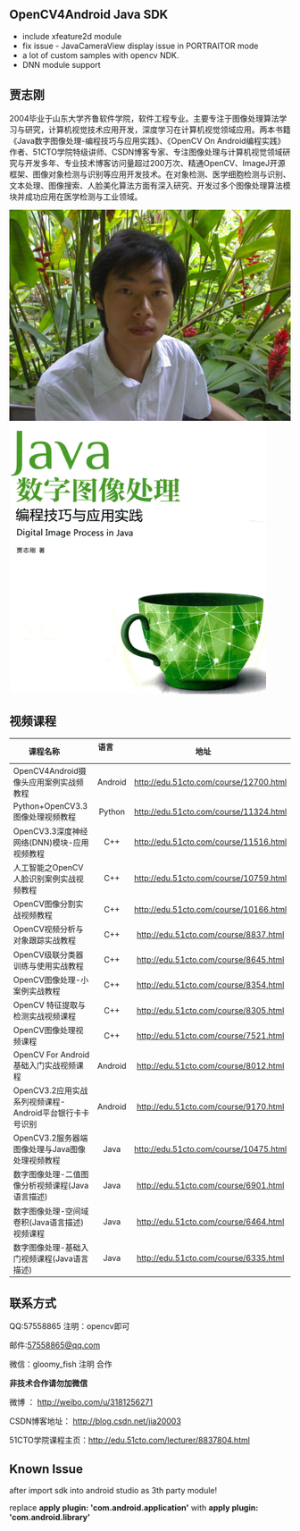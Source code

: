 ## OpenCV4Android Java SDK
- include xfeature2d module
- fix issue - JavaCameraView display issue in PORTRAITOR mode
- a lot of custom samples with opencv NDK.
- DNN module support

## 贾志刚
2004毕业于山东大学齐鲁软件学院，软件工程专业。主要专注于图像处理算法学习与研究，计算机视觉技术应用开发，深度学习在计算机视觉领域应用。两本书籍《Java数字图像处理-编程技巧与应用实践》、《OpenCV On Android编程实践》作者、51CTO学院特级讲师、CSDN博客专家、专注图像处理与计算机视觉领域研究与开发多年、专业技术博客访问量超过200万次、精通OpenCV、ImageJ开源框架、图像对象检测与识别等应用开发技术。在对象检测、医学细胞检测与识别、文本处理、图像搜索、人脸美化算法方面有深入研究、开发过多个图像处理算法模块并成功应用在医学检测与工业领域。

![](data/zhigang.png)
![](data/box_in_scene.png)

## 视频课程

| 课程名称        | 语言          | 地址         |
| ------------- |:-------------:| :-------------:|
| OpenCV4Android摄像头应用案例实战频教程| Android| http://edu.51cto.com/course/12700.html |
| Python+OpenCV3.3图像处理视频教程| Python| http://edu.51cto.com/course/11324.html |
| OpenCV3.3深度神经网络(DNN)模块-应用视频教程| C++| http://edu.51cto.com/course/11516.html |
| 人工智能之OpenCV人脸识别案例实战视频教程| C++| http://edu.51cto.com/course/10759.html |
| OpenCV图像分割实战视频教程|C++| http://edu.51cto.com/course/10166.html |
| OpenCV视频分析与对象跟踪实战教程|C++| http://edu.51cto.com/course/8837.html |
| OpenCV级联分类器训练与使用实战教程|C++| http://edu.51cto.com/course/8645.html |
| OpenCV图像处理-小案例实战教程|C++| http://edu.51cto.com/course/8354.html |
| OpenCV 特征提取与检测实战视频课程|C++| http://edu.51cto.com/course/8305.html |
| OpenCV图像处理视频课程|C++| http://edu.51cto.com/course/7521.html |
| OpenCV For Android基础入门实战视频课程|Android | http://edu.51cto.com/course/8012.html |
| OpenCV3.2应用实战系列视频课程-Android平台银行卡卡号识别|Android| http://edu.51cto.com/course/9170.html |
| OpenCV3.2服务器端图像处理与Java图像处理视频教程|Java| http://edu.51cto.com/course/10475.html |
| 数字图像处理-二值图像分析视频课程(Java语言描述)|Java| http://edu.51cto.com/course/6901.html |
| 数字图像处理-空间域卷积(Java语言描述)视频课程|Java| http://edu.51cto.com/course/6464.html |
| 数字图像处理-基础入门视频课程(Java语言描述)|Java| http://edu.51cto.com/course/6335.html |

## 联系方式
QQ:57558865 注明：opencv即可

邮件:57558865@qq.com

微信：gloomy_fish 注明 合作

<b>非技术合作请勿加微信</b>

微博 ： http://weibo.com/u/3181256271

CSDN博客地址： http://blog.csdn.net/jia20003

51CTO学院课程主页：http://edu.51cto.com/lecturer/8837804.html 

## Known Issue
 after import sdk into android studio as 3th party module! 
 
 replace <b>apply plugin: 'com.android.application'</b> with <b>apply plugin: 'com.android.library'</b>

